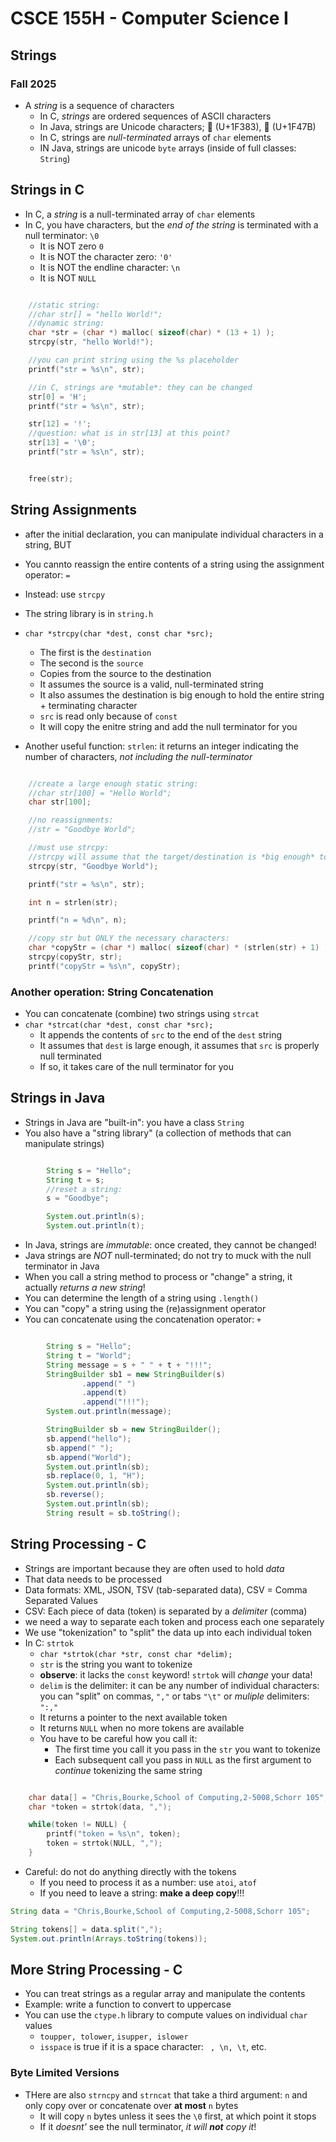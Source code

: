 # CSCE 155H - Computer Science I
## Strings
### Fall 2025

* A *string* is a sequence of characters
  * In C, *strings* are ordered sequences of ASCII characters
  * In Java, strings are Unicode characters; 🎃 (U+1F383), 👻 (U+1F47B)
  * In C, strings are *null-terminated* arrays of `char` elements
  * IN Java, strings are unicode `byte` arrays (inside of full classes: `String`)

## Strings in C

* In C, a *string* is a null-terminated array of `char` elements
* In C, you have characters, but the *end of the string* is terminated with a null terminator: `\0`
  * It is NOT zero `0`
  * It is NOT the character zero: `'0'`
  * It is NOT the endline character: `\n`
  * It is NOT `NULL`

```c

    //static string:
    //char str[] = "hello World!";
    //dynamic string:
    char *str = (char *) malloc( sizeof(char) * (13 + 1) );
    strcpy(str, "hello World!");

    //you can print string using the %s placeholder
    printf("str = %s\n", str);

    //in C, strings are *mutable*: they can be changed
    str[0] = 'H';
    printf("str = %s\n", str);

    str[12] = '!';
    //question: what is in str[13] at this point?
    str[13] = '\0';
    printf("str = %s\n", str);


    free(str);

```

## String Assignments

* after the initial declaration, you can manipulate individual characters in a string, BUT
* You cannto reassign the entire contents of a string using the assignment operator: `=`
* Instead: use `strcpy`
* The string library is in `string.h`
* `char *strcpy(char *dest, const char *src);`
  * The first is the `destination`
  * The second is the `source`
  * Copies from the source to the destination
  * It assumes the source is a valid, null-terminated string
  * It also assumes the destination is big enough to hold the entire string + terminating character
  * `src` is read only because of `const`
  * It will copy the enitre string and add the null terminator for you

* Another useful function: `strlen`: it returns an integer indicating the number of characters, *not including the null-terminator*

```c

    //create a large enough static string:
    //char str[100] = "Hello World";
    char str[100];

    //no reassignments:
    //str = "Goodbye World";

    //must use strcpy:
    //strcpy will assume that the target/destination is *big enough* to hold the string + null-terminator
    strcpy(str, "Goodbye World");

    printf("str = %s\n", str);

    int n = strlen(str);

    printf("n = %d\n", n);

    //copy str but ONLY the necessary characters:
    char *copyStr = (char *) malloc( sizeof(char) * (strlen(str) + 1) );
    strcpy(copyStr, str);
    printf("copyStr = %s\n", copyStr);
```

### Another operation: String Concatenation

* You can concatenate (combine) two strings using `strcat`
* `char *strcat(char *dest, const char *src);`
  * It appends the contents of `src` to the end of the `dest` string
  * It assumes that `dest` is large enough, it assumes that `src` is properly null terminated
  * If so, it takes care of the null terminator for you

## Strings in Java

* Strings in Java are "built-in": you have a class `String`
* You also have a "string library" (a collection of methods that can manipulate strings)

```java

		String s = "Hello";
		String t = s;
		//reset a string:
		s = "Goodbye";

		System.out.println(s);		
		System.out.println(t);
```

* In Java, strings are *immutable*: once created, they cannot be changed!
* Java strings are *NOT* null-terminated; do not try to muck with the null terminator in Java
* When you call a string method to process or "change" a string, it actually *returns a new string*!
* You can determine the length of a string using `.length()`
* You can "copy" a string using the (re)assignment operator
* You can concatenate using the concatenation operator: `+`

```java

		String s = "Hello";
		String t = "World";
		String message = s + " " + t + "!!!";
		StringBuilder sb1 = new StringBuilder(s)
				.append(" ")
				.append(t)
				.append("!!!");
		System.out.println(message);

		StringBuilder sb = new StringBuilder();
		sb.append("hello");
		sb.append(" ");
		sb.append("World");
		System.out.println(sb);
		sb.replace(0, 1, "H");
		System.out.println(sb);
		sb.reverse();
		System.out.println(sb);
		String result = sb.toString();


```

## String Processing - C

* Strings are important because they are often used to hold *data*
* That data needs to be processed
* Data formats: XML, JSON, TSV (tab-separated data), CSV = Comma Separated Values
* CSV: Each piece of data (token) is separated by a *delimiter* (comma)
* we need a way to separate each token and process each one separately
* We use "tokenization" to "split" the data up into each individual token
* In C: `strtok`
  * `char *strtok(char *str, const char *delim);`
  * `str` is the string you want to tokenize
  * **observe**: it lacks the `const` keyword! `strtok` will *change* your data!
  * `delim` is the delimiter: it can be any number of individual characters: you can "split" on commas, `","` or tabs `"\t"` or *muliple* delimiters: `":,"`
  * It returns a pointer to the next available token
  * It returns `NULL` when no more tokens are available
  * You have to be careful how you call it:
    * The first time you call it you pass in the `str` you want to tokenize
    * Each subsequent call you pass in `NULL` as the first argument to *continue* tokenizing the same string

```c

    char data[] = "Chris,Bourke,School of Computing,2-5008,Schorr 105";
    char *token = strtok(data, ",");

    while(token != NULL) {
        printf("token = %s\n", token);
        token = strtok(NULL, ",");
    }

```

* Careful: do not do anything directly with the tokens
  * If you need to process it as a number: use `atoi`, `atof`
  * If you need to leave a string: **make a deep copy**!!!

```java
String data = "Chris,Bourke,School of Computing,2-5008,Schorr 105";

String tokens[] = data.split(",");
System.out.println(Arrays.toString(tokens));
```

## More String Processing - C

* You can treat  strings as a regular array and manipulate the contents
* Example: write a function to convert to uppercase
* You can use the `ctype.h` library to compute values on individual `char` values
  * `toupper, tolower`, `isupper, islower`
  * `isspace` is true if it is a space character: ` , \n, \t`, etc.

### Byte Limited Versions  

* THere are also `strncpy` and `strncat` that take a third argument: `n` and only copy over or concatenate over **at most** `n` bytes
  * It will copy `n` bytes unless it sees the `\0` first, at which point it stops
  * If it *doesnt'* see the null terminator, *it will **not** copy it*!

```text














```
